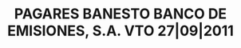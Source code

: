 ---
layout: asset
title: PAGARES BANESTO BANCO DE EMISIONES, S.A. VTO 27|09|2011
isin: ES05135403U2
---